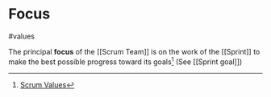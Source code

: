 # Focus
#values

The principal **focus** of the [[Scrum Team]] is on the work of the [[Sprint]] to make the best possible progress toward its goals[^1] (See [[Sprint goal]])

[^1]: [Scrum Values](https://scrumguides.org/scrum-guide.html#scrum-values)